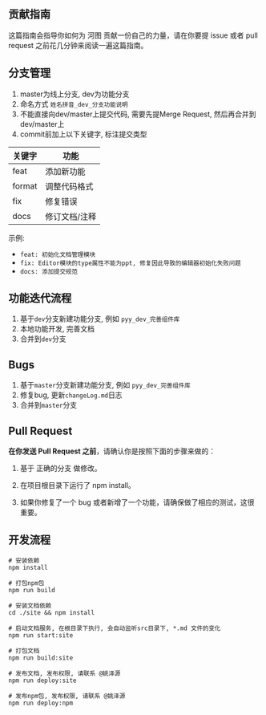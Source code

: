 ## 贡献指南

这篇指南会指导你如何为 河图 贡献一份自己的力量，请在你要提 issue 或者 pull request 之前花几分钟来阅读一遍这篇指南。

## 分支管理
1.  master为线上分支, dev为功能分支
2.  命名方式 `姓名拼音_dev_分支功能说明`
3.  不能直接向dev/master上提交代码, 需要先提Merge Request, 然后再合并到dev/master上
4.  commit前加上以下关键字, 标注提交类型
  
| 关键字 | 功能          |
| ------ | ------------- |
| feat   | 添加新功能    |
| format | 调整代码格式  |
| fix    | 修复错误      |
| docs   | 修订文档/注释 |
示例:  
- `feat: 初始化文档管理模块`
- `fix: Editor模块的type属性不能为ppt, 修复因此导致的编辑器初始化失败问题`
- `docs: 添加提交规范`

## 功能迭代流程
1. 基于`dev`分支新建功能分支, 例如 `pyy_dev_完善组件库`
2. 本地功能开发, 完善文档
3. 合并到`dev`分支

## Bugs
1. 基于`master`分支新建功能分支, 例如 `pyy_dev_完善组件库`
2. 修复bug, 更新`changeLog.md`日志
3. 合并到`master`分支

## Pull Request

**在你发送 Pull Request 之前**，请确认你是按照下面的步骤来做的：

1. 基于 正确的分支 做修改。

2. 在项目根目录下运行了 npm install。

3. 如果你修复了一个 bug 或者新增了一个功能，请确保做了相应的测试，这很重要。

## 开发流程

```
# 安装依赖
npm install 

# 打包npm包
npm run build

# 安装文档依赖
cd ./site && npm install

# 启动文档服务, 在根目录下执行, 会自动监听src目录下, *.md 文件的变化 
npm run start:site

# 打包文档
npm run build:site

# 发布文档, 发布权限, 请联系 @姚泽源
npm run deploy:site

# 发布npm包, 发布权限, 请联系 @姚泽源
npm run deploy:npm
```

